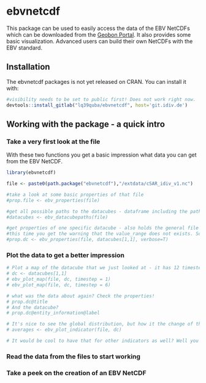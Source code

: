 
<!-- README.md is generated from README.Rmd. Please edit that file -->

# ebvnetcdf

<!-- badges: start -->

<!-- badges: end -->

This package can be used to easily access the data of the EBV NetCDFs
which can be downloaded from the [Geobon
Portal](https://portal.geobon.org/). It also provides some basic
visualization. Advanced users can build their own NetCDFs with the EBV
standard.

## Installation

The ebvnetcdf packages is not yet released on CRAN. You can install it
with:

``` r
#visibility needs to be set to public first! Does not work right now. 
devtools::install_gitlab("lq39quba/ebvnetcdf", host='git.idiv.de') 
```

## Working with the package - a quick intro

### Take a very first look at the file

With these two functions you get a basic impression what data you can
get from the EBV NetCDF.

``` r
library(ebvnetcdf)

file <- paste0(path.package("ebvnetcdf"),"/extdata/cSAR_idiv_v1.nc")

#take a look at some basic properties of that file
#prop.file <- ebv_properties(file)

#get all possible paths to the datacubes - dataframe including the paths and also descriptions of e.g. metric and or scenario - take a look!
#datacubes <- ebv_datacubepaths(file)

#get properties of one specific datacube - also holds the general file properties from above
#this time you get the warning that the value_range does not exists. So don't take the displayed value_range seriously.
#prop.dc <- ebv_properties(file, datacubes[1,1], verbose=T)
```

### Plot the data to get a better impression

``` r
# Plot a map of the datacube that we just looked at - it has 12 timesteps, mabe look at two different ones?
# dc <- datacubes[1,1]
# ebv_plot_map(file, dc, timestep = 1)
# ebv_plot_map(file, dc, timestep = 6)

# what was the data about again? Check the properties!
# prop.dc@title
# And the datacube?
# prop.dc@entity_information@label

# It's nice to see the global distribution, but how it the change of that datacube (non forest birds) over time? Let's take a look at the average. The function returns the values, catch them!
# averages <- ebv_plot_indicator(file, dc)

# It would be cool to have that for other indicators as well? Well you have to wait for an update of the package. Or maybe implement it yourself using the functions coming up next?
```

### Read the data from the files to start working

### Take a peek on the creation of an EBV NetCDF
